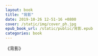```yaml
---
layout: book
title: "背影"
date: 2019-10-26 12-51-16 +0800
cover: /static/img/cover_ph.jpg
epub_book_url: /static/public/背影.epub
categories: book
---
```


《背影》